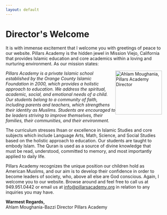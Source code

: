```yaml
---
layout: default
---
```


# Director's Welcome

It is with immense excitement that I welcome you with greetings of peace to our website. Pillars Academy is the hidden jewel in Mission Viejo, California that provides Islamic education and core academics within a loving and nurturing environment. As our mission states:

<img src="/images/A.Moughania.jpg" mce_src="/images/A.Moughania.jpg" alt="Ahlam Moughania, Pillars Academy Director" title="Ahlam Moughania-Bazzi, Pillars Academy Director" width="150" height="142" mce_style="float: right; border: 0px;" style="float: right; border: 0px;">

*Pillars Academy is a private Islamic school established by the Orange County Islamic Foundation in 2000, which provides a holistic approach to education. We address the spiritual, academic, social, and emotional needs of a child. Our students belong to a community of faith, including parents and teachers, which strengthens their identity as Muslims. Students are encouraged to be leaders striving to improve themselves, their families, their communities, and their environment.*

The curriculum stresses Ihsan or excellence in Islamic Studies and core subjects which include Language Arts, Math, Science, and Social Studies based on the holistic approach to education. Our students are taught to embody Islam. The Quran is used as a source of divine knowledge that must be read, understood, committed to memory, and most importantly applied to daily life.

Pillars Academy recognizes the unique position our children hold as American Muslims, and our aim is to develop their confidence in order to become leaders of society, who, above all else are God conscious. Again, I welcome you to our website. Browse around and feel free to call us at 949.951.0442 or email us at <info@pillarsacademy.org> in relation to any inquiries you may have.

**Warmest Regards,**  
Ahlam Moughania-Bazzi 
Director Pillars Academy
